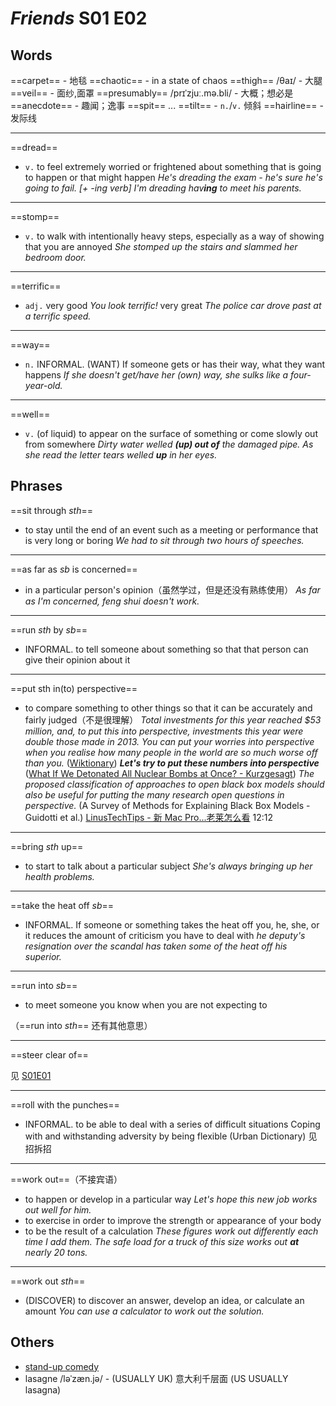 # *Friends* S01 E02

## Words

==carpet== - 地毯
==chaotic== - in a state of chaos
==thigh== /θaɪ/ - 大腿
==veil== - 面纱,面罩
==presumably== /prɪˈzjuː.mə.bli/ - 大概；想必是
==anecdote== - 趣闻；逸事
==spit== ...
==tilt== - `n.`/`v.` 倾斜
==hairline== - 发际线

---

==dread==

- `v.` to feel extremely worried or frightened about something that is going to happen or that might happen
  *He's dreading the exam - he's sure he's going to fail.*
  _[+ -ing verb] I'm dreading hav**ing** to meet his parents._

---

==stomp==

- `v.` to walk with intentionally heavy steps, especially as a way of showing that you are annoyed
  *She stomped up the stairs and slammed her bedroom door.*

---

==terrific==

- `adj.` very good
  *You look terrific!*
  very great
  *The police car drove past at a terrific speed.*

---

==way==

- `n.` INFORMAL. (WANT) If someone gets or has their way, what they want happens
  *If she doesn't get/have her (own) way, she sulks like a four-year-old.*

---

==well==

- `v.` (of liquid) to appear on the surface of something or come slowly out from somewhere
  *Dirty water welled **(up) out of** the damaged pipe.*
  *As she read the letter tears welled **up** in her eyes.*

## Phrases

==sit through *sth*==

- to stay until the end of an event such as a meeting or performance that is very long or boring
  *We had to sit through two hours of speeches.*

---

==as far as *sb* is concerned==

- in a particular person's opinion（虽然学过，但是还没有熟练使用）
  *As far as I'm concerned, feng shui doesn't work.*

---

==run *sth* by *sb*==

- INFORMAL. to tell someone about something so that that person can give their opinion about it

---

==put sth in(to) perspective==

- to compare something to other things so that it can be accurately and fairly judged（不是很理解）
  *Total investments for this year reached $53 million, and, to put this into perspective, investments this year were double those made in 2013.*
  *You can put your worries into perspective when you realise how many people in the world are so much worse off than you.* ([Wiktionary](https://en.wiktionary.org/wiki/put_something_into_perspective))
  ***Let's try to put these numbers into perspective*** ([What If We Detonated All Nuclear Bombs at Once? - Kurzgesagt](https://youtu.be/JyECrGp-Sw8?t=41))
  *The proposed classification of approaches to open black box models should also be useful for putting the many research open questions in perspective.* (A Survey of Methods for Explaining Black Box Models - Guidotti et al.)
  [LinusTechTips - 新 Mac Pro...老莱怎么看](https://www.bilibili.com/video/av55391946) 12:12

---

==bring *sth* up==

- to start to talk about a particular subject
  *She's always bringing up her health problems.*

---

==take the heat off *sb*==

- INFORMAL. If someone or something takes the heat off you, he, she, or it reduces the amount of criticism you have to deal with
  *he deputy's resignation over the scandal has taken some of the heat off his superior.*

---

==run into *sb*==

- to meet someone you know when you are not expecting to

（==run into *sth*== 还有其他意思）

---

==steer clear of==

见 [S01E01](s01e01.html#steer)

---

==roll with the punches==

- INFORMAL. to be able to deal with a series of difficult situations
  Coping with and withstanding adversity by being flexible (Urban Dictionary)
  见招拆招

---

==work out==（不接宾语）

- to happen or develop in a particular way
  *Let's hope this new job works out well for him.*
- to exercise in order to improve the strength or appearance of your body
- to be the result of a calculation
  *These figures work out differently each time I add them.*
  *The safe load for a truck of this size works out **at** nearly 20 tons.*

---

==work out *sth*==

- (DISCOVER) to discover an answer, develop an idea, or calculate an amount
  *You can use a calculator to work out the solution.*

## Others

- [stand-up comedy](https://en.wikipedia.org/wiki/Stand-up_comedy)
- lasagne /ləˈzæn.jə/ - (USUALLY UK) 意大利千层面
  (US USUALLY lasagna)
